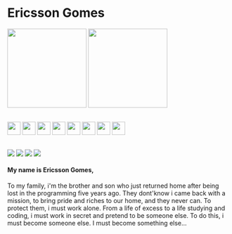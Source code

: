 # Ericsson Gomes

<div>
  <a href="https://github.com/NanoThecnolog"></a>
  <img height="180em" src="https://github-readme-stats.vercel.app/api?username=NanoThecnolog&show_icons=true&theme=tokyonight&include_all_commits=true&count_private=true"/>
  <img height="180em" src="https://github-readme-stats.vercel.app/api/top-langs/?username=NanoThecnolog&layout=compact&langs_count=16&theme=tokyonight"/>
</div>

##

<div>
  <img height="30em" src="https://cdn.jsdelivr.net/gh/devicons/devicon@latest/icons/nextjs/nextjs-original.svg" />  
  <img height="30em" src="https://cdn.jsdelivr.net/gh/devicons/devicon@latest/icons/nodejs/nodejs-original.svg" />
  <img height="30em" src="https://cdn.jsdelivr.net/gh/devicons/devicon@latest/icons/react/react-original-wordmark.svg" />
  <img height="30em" src="https://cdn.jsdelivr.net/gh/devicons/devicon@latest/icons/typescript/typescript-plain.svg" />
  <img height="30em" src="https://cdn.jsdelivr.net/gh/devicons/devicon@latest/icons/vuejs/vuejs-original-wordmark.svg" />
  <img height="30em" src="https://cdn.jsdelivr.net/gh/devicons/devicon@latest/icons/javascript/javascript-plain.svg" />
  <img height="30em" src="https://cdn.jsdelivr.net/gh/devicons/devicon@latest/icons/php/php-plain.svg" />
  <img height="30em" src="https://cdn.jsdelivr.net/gh/devicons/devicon@latest/icons/postgresql/postgresql-plain-wordmark.svg" />
</div>

##

<div>
  <a href="https://www.instagram.com/ericsson.costagomes/"><img src="https://img.shields.io/badge/Instagram-E4405F?style=for-the-badge&logo=instagram&logoColor=white"/></a>
  <a href="https://www.facebook.com/ericsson.costagomes"><img src="https://img.shields.io/badge/Facebook-1877F2?style=for-the-badge&logo=facebook&logoColor=white"/></a>
  <a href="https://www.linkedin.com/in/ericssongomes/"><img src="https://img.shields.io/badge/LinkedIn-0077B5?style=for-the-badge&logo=linkedin&logoColor=white"/></a>
  <a href="mailto:contato@ericssongomes.com"><img src="https://img.shields.io/badge/Gmail-D14836?style=for-the-badge&logo=gmail&logoColor=white"/></a>
  
</div>


#### My name is Ericsson Gomes,
To my family, i'm the brother and son who just returned home after being lost in the programming five years ago. They dont'know i came back with a mission, to bring pride and riches to our home, and they never can. To protect them, i must work alone. From a life of excess to a life studying and coding, i must work in secret and pretend to be someone else. To do this, i must become someone else. I must become something else...



<!--
**NanoThecnolog/NanoThecnolog** is a ✨ _special_ ✨ repository because its `README.md` (this file) appears on your GitHub profile.

Here are some ideas to get you started:

- 🔭 Today i'm working with Full Stack web development..
- 🌱 I’m currently learning ...
- 👯 I’m looking to collaborate on ...
- 🤔 I’m looking for help with ...
- 💬 Ask me about ...
- 📫 How to reach me: ...
- 😄 Pronouns: ...
- ⚡ Fun fact: ...
-->
